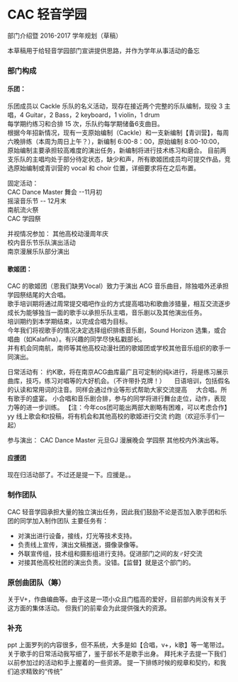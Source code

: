 # CAC 轻音学园

部门介绍暨 2016-2017 学年规划（草稿）

本草稿用于给轻音学园部门宣讲提供思路，并作为学年从事活动的备忘

### 部门构成

#### 乐团：

乐团成员以 Cackle 乐队的名义活动，现存在接近两个完整的乐队编制，现役 3 主唱，4 Guitar，2 Bass，2 keyboard，1 violin，1 drum    
每学期约练习和合排 15 次，乐队约每学期储备6支曲目。     
根据今年招新情况，现有一支原始编制（Cackle）和一支新编制【青训营】，每周六晚排练（本周为周日上午？），新编制 6:00-8：00，原始编制 8:00-10:00，     
原始编制主要承担较高难度的演出任务，新编制将进行技术练习和磨合。
目前两支乐队的主唱均处于部分待定状态，缺少和声，所有歌姬团成员均可提交作品，竞选原始编制或青训营的 vocal 和 choir 位置，详细要求将在之后布置。

固定活动：   
CAC Dance Master 舞会 --11月初   
摇滚音乐节 -- 12月末   
南航流火祭   
CAC 学园祭   

并视情况参加：
其他高校动漫周年庆   
校内音乐节乐队演出活动   
南京漫展乐队部分演出  

#### 歌姬团：

CAC 的歌姬团（恩我们缺男Vocal）致力于演出 ACG 音乐曲目，除独唱外还承担学园祭结尾的大合唱。      
歌手培训期将通过周常提交唱吧作业的方式提高唱功和歌曲涉猎量，相互交流逐步成长为能够独当一面的歌手以承担乐队主唱，音乐剧以及其他演出任务。    
培训期约到本学期结束，以完成合唱为目标。    
今年我们将视歌手的情况决定选择组织排练音乐剧，Sound Horizon 选集，或合唱曲（如Kalafina）。有兴趣的同学尽快私戳部长。    
并有机会同南航，南师等其他高校动漫社团的歌姬团或学校其他音乐组织的歌手一同演出。    

日常活动有：
约K歌，将在南京ACG曲库最广且可定制的纯k进行，将是练习展示曲库，技巧，练习对唱等的大好机会。（不许带扑克牌！）    
日语培训，包括假名的认读和常用词的注音。同样会通过作业等形式帮助大家交流提高     
大合唱。所有歌手的盛宴。
小合唱和音乐剧合排，参与的同学将进行舞台走位，动作，表现力等的进一步训练。
【注：今年cos团可能出两部大剧略有困难，可以考虑合作】
yy 线上歌会和t投稿，将有机会和其他高校的歌姬进行交流
约跑（欢迎乐手们一起）

参与演出：
CAC Dance Master
元旦GJ 漫展晚会
学园祭
其他校内外演出等。

#### 应援团
现在归活动部了。不过还是提一下。应援是。。

### 制作团队
CAC 轻音学园承担大量的独立演出任务，因此我们鼓励不论是否加入歌手团和乐团的同学加入制作团队
主要任务有：
- 对演出进行设备，接线，灯光等技术支持。
- 负责线上宣传，演出文稿推送，摄像录像等。
- 外联宣传组，技术组和摄影组进行支持。促进部门之间的友♂好交流
- 对接其他高校社团的演出负责。没错。【监督】就是这个部门的。

### 原创曲团队（筹）
关于V+，作曲编曲等。由于这是一项小众且门槛高的爱好，目前部内尚没有关于这方面的集体活动。
但我们的前辈会为此提供强大的资源。

### 补充
ppt 上面罗列的内容很多，但不系统，大多是如【合唱，v+，k歌】等一笔带过。关于歌手的日常活动我写细了，鉴于部长不是歌手出身。
拜托末子去提一下我们以前参加过的活动和手上握着的一些资源。
提一下排练时候的规章和契约，和我们追求精致的“传统”

